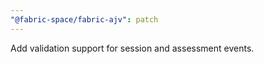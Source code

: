 ```yaml
---
"@fabric-space/fabric-ajv": patch
---
```


Add validation support for session and assessment events.
